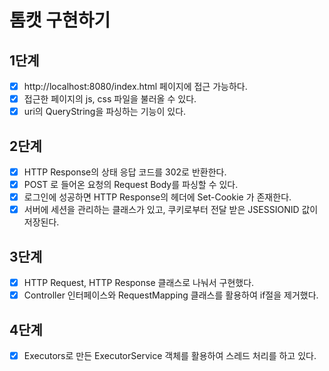 # 톰캣 구현하기

## 1단계

- [x] http://localhost:8080/index.html 페이지에 접근 가능하다.
- [x] 접근한 페이지의 js, css 파일을 불러올 수 있다.
- [x] uri의 QueryString을 파싱하는 기능이 있다.

## 2단계

- [x] HTTP Response의 상태 응답 코드를 302로 반환한다.
- [x] POST 로 들어온 요청의 Request Body를 파싱할 수 있다.
- [x] 로그인에 성공하면 HTTP Response의 헤더에 Set-Cookie 가 존재한다.
- [x] 서버에 세션을 관리하는 클래스가 있고, 쿠키로부터 전달 받은 JSESSIONID 값이 저장된다.

## 3단계

- [x] HTTP Request, HTTP Response 클래스로 나눠서 구현했다.
- [x] Controller 인터페이스와 RequestMapping 클래스를 활용하여 if절을 제거했다.

## 4단계

- [x] Executors로 만든 ExecutorService 객체를 활용하여 스레드 처리를 하고 있다.
